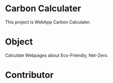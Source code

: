 # Carbon Calculater
This project is WebApp Carbon Calculater.  

# Object
Calculate Webpages about Eco-Friendly, Net-Zero.

# Contributor
